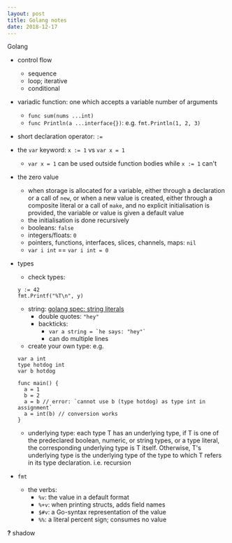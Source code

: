 ```yaml
---
layout: post
title: Golang notes
date: 2018-12-17
---
```


Golang

- control flow
  - sequence
  - loop; iterative
  - conditional
  
- variadic function: one which accepts a variable number of arguments
  - `func sum(nums ...int)`
  - `func Println(a ...interface{})`: e.g. `fmt.Println(1, 2, 3)`

- short declaration operator: `:=`

- the `var` keyword: `x := 1` vs `var x = 1`
  - `var x = 1` can be used outside function bodies while `x := 1` can't
  
- the zero value
  - when storage is allocated for a variable, either through a declaration or a call of `new`, or when a new value is created, either through a composite literal or a call of `make`, and no explicit initialisation is provided, the variable or value is given a default value
  - the initialisation is done recursively
  - booleans: `false`
  - integers/floats: `0`
  - pointers, functions, interfaces, slices, channels, maps: `nil`
  - `var i int` == `var i int = 0`
  
- types
  - check types: 
  ```golang
  y := 42
  fmt.Printf("%T\n", y)
  ```
  - string: [golang spec: string literals](https://golang.org/ref/spec#String_literals)
    - double quotes: `"hey"`
    - backticks:
      - `` var a string = `he says: "hey"` ``
      - can do multiple lines
  - create your own type: e.g. 
  ```golang
  var a int
  type hotdog int
  var b hotdog
  
  func main() {
    a = 1
    b = 2
    a = b // error: `cannot use b (type hotdog) as type int in assignment`
    a = int(b) // conversion works
  }
  ```
  - underlying type: each type T has an underlying type, if T is one of the predeclared boolean, numeric, or string types, or a type literal, the corresponding underlying type is T itself. Otherwise, T's underlying type is the underlying type of the type to which T refers in its type declaration. i.e. recursion
- `fmt`
  - the verbs:
    - `%v`: the value in a default format
    - `%+v`: when printing structs, adds field names
    - `$#v`: a Go-syntax representation of the value
    - `%%`: a literal percent sign; consumes no value
    
**?** shadow
